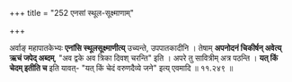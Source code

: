 +++
title = "252 एनसां स्थूल-सूक्ष्माणाम्"

+++

अर्वाङ् महापातकेभ्यः **एनांसि स्थूलसूक्ष्माणीत्य्** उच्यन्ते, उपपातकादीनि । तेषाम् **अपनोदनं चिकीर्षन् अवेत्य् ऋचं जपेद् अब्दम्**, "अव द्वके अव त्रिका दिवश् चरन्ति" इति । अपरे तु सावित्रीम् अत्र पठन्ति । **यत् किं चेदम् इतीति च** इति यावत्- "यत् किं चेदं वरुणदैव्ये जने" इत्य् एवमादि ॥ ११.२४९ ॥